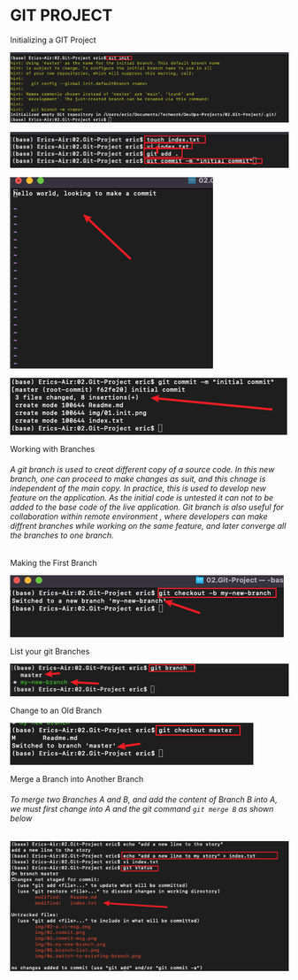# GIT PROJECT

Initializing a GIT Project

![](/img/01.init.png)

![](/img/02.commit.png)

![](/img/02-a.vi-msg.png)

![](/img/03.commit-msg.png)


Working with Branches

######   A git branch is used to creat different copy of a source code. In this new branch, one can proceed to make changes as suit, and this chnage is independent of the main copy. In practice, this is used to develop new feature on the application. As the initial code is untested it can not to be  added to the base code of the live application. Git branch is also useful for collaboration within remote environment , where developers can make diffrent branches while working on the same feature, and later converge all the branches to one branch.

Making the First Branch

![](/img/04.my-new-branch.png)

List your git Branches

![](/img/05.branch-list.png)

Change to an Old Branch

![](/img/06.switch-to-existing-branch.png)


Merge a Branch into Another Branch 

######  To merge two Branches A and B, and add the content of Branch B into A, we must first change into A and the git command  `git merge B` as shown below


![](/img/07.add-new-line.png)



